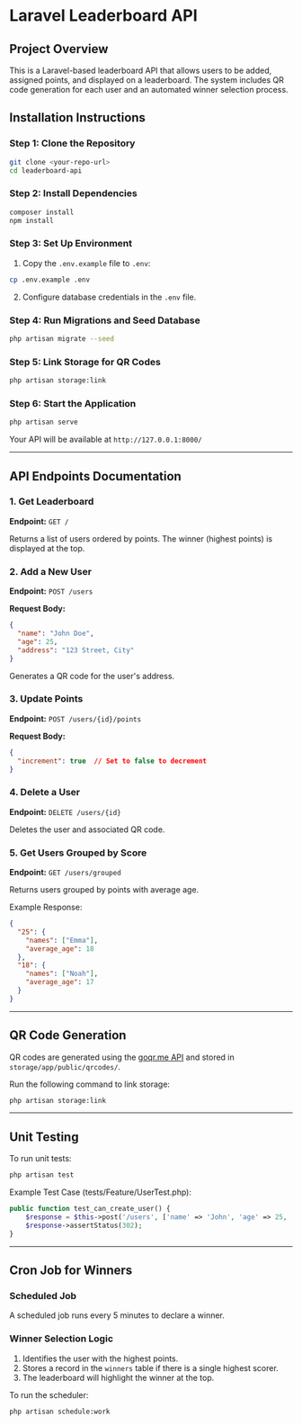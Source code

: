 # Laravel Leaderboard API

## Project Overview
This is a Laravel-based leaderboard API that allows users to be added, assigned points, and displayed on a leaderboard. The system includes QR code generation for each user and an automated winner selection process.

## Installation Instructions

### Step 1: Clone the Repository
```sh
git clone <your-repo-url>
cd leaderboard-api
```

### Step 2: Install Dependencies
```sh
composer install
npm install
```

### Step 3: Set Up Environment
1. Copy the `.env.example` file to `.env`:
```sh
cp .env.example .env
```
2. Configure database credentials in the `.env` file.

### Step 4: Run Migrations and Seed Database
```sh
php artisan migrate --seed
```

### Step 5: Link Storage for QR Codes
```sh
php artisan storage:link
```

### Step 6: Start the Application
```sh
php artisan serve
```
Your API will be available at `http://127.0.0.1:8000/`

---

## API Endpoints Documentation

### 1. Get Leaderboard
**Endpoint:** `GET /`

Returns a list of users ordered by points. The winner (highest points) is displayed at the top.

### 2. Add a New User
**Endpoint:** `POST /users`

**Request Body:**
```json
{
  "name": "John Doe",
  "age": 25,
  "address": "123 Street, City"
}
```

Generates a QR code for the user's address.

### 3. Update Points
**Endpoint:** `POST /users/{id}/points`

**Request Body:**
```json
{
  "increment": true  // Set to false to decrement
}
```

### 4. Delete a User
**Endpoint:** `DELETE /users/{id}`

Deletes the user and associated QR code.

### 5. Get Users Grouped by Score
**Endpoint:** `GET /users/grouped`

Returns users grouped by points with average age.

Example Response:
```json
{
  "25": {
    "names": ["Emma"],
    "average_age": 18
  },
  "18": {
    "names": ["Noah"],
    "average_age": 17
  }
}
```

---

## QR Code Generation
QR codes are generated using the [goqr.me API](https://goqr.me/api/) and stored in `storage/app/public/qrcodes/`.

Run the following command to link storage:
```sh
php artisan storage:link
```

---

## Unit Testing
To run unit tests:
```sh
php artisan test
```

Example Test Case (tests/Feature/UserTest.php):
```php
public function test_can_create_user() {
    $response = $this->post('/users', ['name' => 'John', 'age' => 25, 'address' => '123 Street']);
    $response->assertStatus(302);
}
```

---

## Cron Job for Winners
### Scheduled Job
A scheduled job runs every 5 minutes to declare a winner.

### Winner Selection Logic
1. Identifies the user with the highest points.
2. Stores a record in the `winners` table if there is a single highest scorer.
3. The leaderboard will highlight the winner at the top.

To run the scheduler:
```sh
php artisan schedule:work